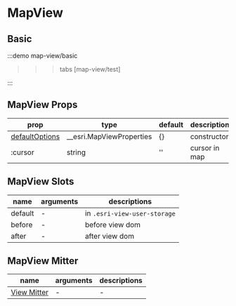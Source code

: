# MapView

## Basic

:::demo 
map-view/basic
>>>tabs
[map-view/test]
>>>
:::



## MapView Props

|prop|type|default|descriptions|
|-|-|-|-|
|[defaultOptions](https://developers.arcgis.com/javascript/latest/api-reference/esri-views-MapView.html#constructors-summary)|__esri.MapViewProperties|{}|constructors|
|:cursor|string|''| cursor in map |

## MapView Slots
|name| arguments | descriptions |
| - | - | - |
| default | - | in `.esri-view-user-storage` |
| before | - | before view dom  |
| after | - | after view dom  |

## MapView Mitter

|name|arguments|descriptions|
| - | - | - |
|[View Mitter](./view.md#view-mitter)| - | - |


